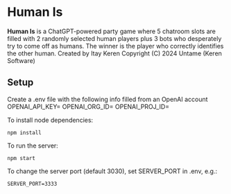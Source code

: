 # Human Is
<b>Human Is</b> is a ChatGPT-powered party game where 5 chatroom slots are filled with 2 randomly selected human players plus 3 bots who desperately try to come off as humans. The winner is the player who correctly identifies the other human.
Created by Itay Keren 
Copyright (C) 2024 Untame (Keren Software)

## Setup
Create a .env file with the following info filled from an OpenAI account
OPENAI_API_KEY=
OPENAI_ORG_ID=
OPENAI_PROJ_ID=

To install node dependencies:
```
npm install 
```

To run the server:
```
npm start 
```

To change the server port (default 3030), set SERVER_PORT in .env, e.g.:
```
SERVER_PORT=3333
```